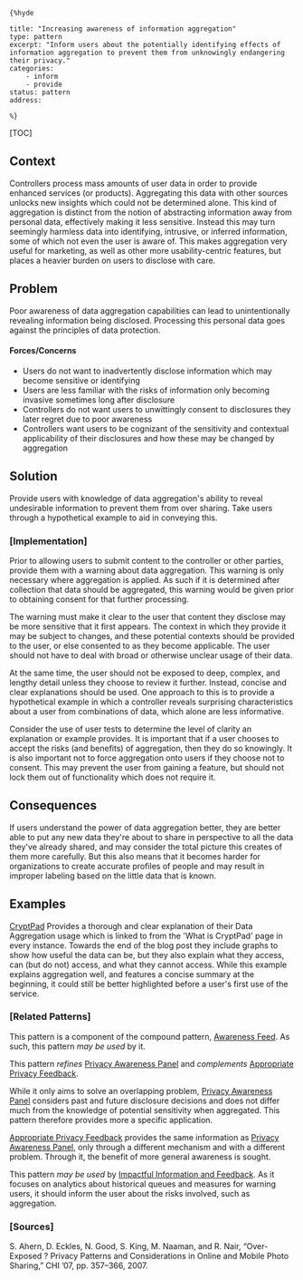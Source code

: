     {%hyde

    title: "Increasing awareness of information aggregation"
    type: pattern
    excerpt: "Inform users about the potentially identifying effects of information aggregation to prevent them from unknowingly endangering their privacy."
    categories:
        - inform
        - provide
    status: pattern
    address:

    %}

[TOC]

<!--### [Also Known As]-->
<!-- All other names the pattern is known by.-->


## Context
<!-- The situations in which the pattern may apply.-->
<!-- Aspects which constrain the solution, but are not modified by it. They affect the impact of different forces.-->

Controllers process mass amounts of user data in order to provide enhanced services (or products). Aggregating this data with other sources unlocks new insights which could not be determined alone. This kind of aggregation is distinct from the notion of abstracting information away from personal data, effectively making it less sensitive. Instead this may turn seemingly harmless data into identifying, intrusive, or inferred information, some of which not even the user is aware of. This makes aggregation very useful for marketing, as well as other more usability-centric features, but places a heavier burden on users to disclose with care.

## Problem
<!-- The problem a pattern addresses, including a list of forces describing why a problem might be difficult to solve.-->

Poor awareness of data aggregation capabilities can lead to unintentionally revealing information being disclosed. Processing this personal data goes against the principles of data protection.

#### Forces/Concerns
<!-- Implications in this problem which affect the appropriateness of a solution, and are affected by this pattern.-->
<!-- Forces should be highly visible for easy reference, where less obvious a dedicated section is recommended.-->
- Users do not want to inadvertently disclose information which may become sensitive or identifying
- Users are less familiar with the risks of information only becoming invasive sometimes long after disclosure
- Controllers do not want users to unwittingly consent to disclosures they later regret due to poor awareness
- Controllers want users to be cognizant of the sensitivity and contextual applicability of their disclosures and how these may be changed by aggregation

## Solution
<!-- A concise description of how the pattern addresses the problem.-->

Provide users with knowledge of data aggregation's ability to reveal undesirable information to prevent them from over sharing. Take users through a hypothetical example to aid in conveying this.

<!--### [Structure]-->
<!--A detailed specification of the structural aspects of the pattern. A class diagram if applicable.-->



### [Implementation]
<!--Guidelines for implementing the pattern; code fragments; suggested PETS; policy fragments.-->

Prior to allowing users to submit content to the controller or other parties, provide them with a warning about data aggregation. This warning is only necessary where aggregation is applied. As such if it is determined after collection that data should be aggregated, this warning would be given prior to obtaining consent for that further processing.

The warning must make it clear to the user that content they disclose may be more sensitive that it first appears. The context in which they provide it may be subject to changes, and these potential contexts should be provided to the user, or else consented to as they become applicable. The user should not have to deal with broad or otherwise unclear usage of their data.

At the same time, the user should not be exposed to deep, complex, and lengthy detail unless they choose to review it further. Instead, concise and clear explanations should be used. One approach to this is to provide a hypothetical example in which a controller reveals surprising characteristics about a user from combinations of data, which alone are less informative.

Consider the use of user tests to determine the level of clarity an explanation or example provides. It is important that if a user chooses to accept the risks (and benefits) of aggregation, then they do so knowingly. It is also important not to force aggregation onto users if they choose not to consent. This may prevent the user from gaining a feature, but should not lock them out of functionality which does not require it.

## Consequences
<!--The advantages (benefits) and disadvantages (liabilities) of applying the pattern.-->

If users understand the power of data aggregation better, they are better able to put any new data they're about to share in perspective to all the data they've already shared, and may consider the total picture this creates of them more carefully. But this also means that it becomes harder for organizations to create accurate profiles of people and may result in improper labeling based on the little data that is known.

<!--### [Constraints]-->
<!-- limitations as a consequence of applying the pattern.-->



## Examples
<!--Motivational example to see how the pattern is applied.-->

[CryptPad](https://blog.cryptpad.fr/2017/07/07/cryptpad-analytics-what-we-cant-know-what-we-must-know-what-we-want-to-know/) Provides a thorough and clear explanation of their Data Aggregation usage which is linked to from the 'What is CryptPad' page in every instance. Towards the end of the blog post they include graphs to show how useful the data can be, but they also explain what they access, can (but do not) access, and what they cannot access. While this example explains aggregation well, and features a concise summary at the beginning, it could still be better highlighted before a user's first use of the service.

<!--### [Known Uses]-->
<!-- Pointers to various applications of the pattern.-->



<!--## See Also-->
<!-- Any pointers to relevant information, not contained in the subfields below.-->



### [Related Patterns]
<!-- Supporting and conflicting patterns-->

This pattern is a component of the compound pattern, [Awareness Feed](Awareness-Feed). As such, this pattern _may be used_ by it.

This pattern _refines_ [Privacy Awareness Panel](Privacy-Awareness-Panel) and _complements_ [Appropriate Privacy Feedback](Appropriate-Privacy-Feedback).

While it only aims to solve an overlapping problem, [Privacy Awareness Panel](Privacy-Awareness-Panel) considers past and future disclosure decisions and does not differ much from the knowledge of potential sensitivity when aggregated. This pattern therefore provides more a specific application. 

[Appropriate Privacy Feedback](Appropriate-Privacy-Feedback) provides the same information as [Privacy Awareness Panel](Privacy-Awareness-Panel), only through a different mechanism and with a different problem. Through it, the benefit of more general awareness is sought.

This pattern _may be used_ by [Impactful Information and Feedback](Impactful-Information-and-Feedback). As it focuses on analytics about historical queues and measures for warning users, it should inform the user about the risks involved, such as aggregation.


### [Sources]
<!-- References to the original source of the pattern.-->

S. Ahern, D. Eckles, N. Good, S. King, M. Naaman, and R. Nair, “Over-Exposed ? Privacy Patterns and Considerations in Online and Mobile Photo Sharing,” CHI ’07, pp. 357–366, 2007.

<!--## General Comments-->
<!-- Separate discussion on the pattern.-->



<!--## Tags-->
<!-- User definable descriptors for additional correlation.-->




